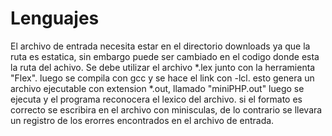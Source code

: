 # Lenguajes
El archivo de entrada necesita estar en el directorio downloads ya que la ruta es estatica, sin embargo puede ser cambiado en el codigo donde esta la ruta del achivo.
Se debe utilizar el archivo *.lex junto con la herramienta "Flex".
luego se compila con gcc y se hace el link con -lcl.
esto genera un archivo ejecutable con extension *.out, llamado "miniPHP.out"
luego se ejecuta y el programa reconocera el lexico del archivo.
si el formato es correcto se escribira en el archivo con minisculas, de lo contrario se llevara un registro de los erorres encontrados en el archivo de entrada.

